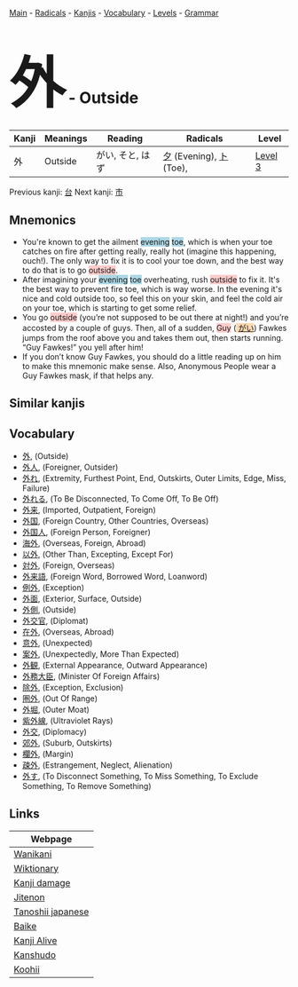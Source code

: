 <style> bigfont {font-size: 100px}</style>
[Main](../index.md) -
[Radicals](../radicals.md) -
[Kanjis](../kanjis.md) -
[Vocabulary](../vocabulary.md) -
[Levels](../levels.md) -
[Grammar](../grammar.md)
# <bigfont> 外</bigfont> - Outside 

| Kanji | Meanings | Reading | Radicals | Level |
| --- | --- | --- | --- | --- |
| 外 | Outside | がい, そと, はず | [夕](../radicals/夕.md) (Evening), [ト](../radicals/ト.md) (Toe),  | [Level 3](../levels/wk_level3.md) |

Previous kanji: [台](台.md) Next kanji: [市](市.md) 

## Mnemonics
 * You're known to get the ailment <span style="background-color:#ADD8E6"> evening</span> <span style="background-color:#ADD8E6"> toe</span>, which is when your toe catches on fire after getting really, really hot (imagine this happening, ouch!). The only way to fix it is to cool your toe down, and the best way to do that is to go <span style="background-color:#ffcccb"> outside</span>.
* After imagining your <span style="background-color:#ADD8E6"> evening</span> <span style="background-color:#ADD8E6"> toe</span> overheating, rush <span style="background-color:#ffcccb"> outside</span> to fix it. It's the best way to prevent fire toe, which is way worse. In the evening it's nice and cold outside too, so feel this on your skin, and feel the cold air on your toe, which is starting to get some relief.
* You go <span style="background-color:#ffcccb"> outside</span> (you’re not supposed to be out there at night!) and you’re accosted by a couple of guys. Then, all of a sudden, <span style="background-color:#ffcccb"> Guy</span> (<span style="background-color:#fed8b1"> [がい](https://jisho.org/search/がい)</span>) Fawkes jumps from the roof above you and takes them out, then starts running. “Guy Fawkes!” you yell after him!
* If you don’t know Guy Fawkes, you should do a little reading up on him to make this mnemonic make sense. Also, Anonymous People wear a Guy Fawkes mask, if that helps any.


## Similar kanjis
 


## Vocabulary
 * [外](../vocabulary/外.md), (Outside)
* [外人](../vocabulary/外.md), (Foreigner, Outsider)
* [外れ](../vocabulary/外.md), (Extremity, Furthest Point, End, Outskirts, Outer Limits, Edge, Miss, Failure)
* [外れる](../vocabulary/外.md), (To Be Disconnected, To Come Off, To Be Off)
* [外来](../vocabulary/外.md), (Imported, Outpatient, Foreign)
* [外国](../vocabulary/外.md), (Foreign Country, Other Countries, Overseas)
* [外国人](../vocabulary/外.md), (Foreign Person, Foreigner)
* [海外](../vocabulary/外.md), (Overseas, Foreign, Abroad)
* [以外](../vocabulary/外.md), (Other Than, Excepting, Except For)
* [対外](../vocabulary/外.md), (Foreign, Overseas)
* [外来語](../vocabulary/外.md), (Foreign Word, Borrowed Word, Loanword)
* [例外](../vocabulary/外.md), (Exception)
* [外面](../vocabulary/外.md), (Exterior, Surface, Outside)
* [外側](../vocabulary/外.md), (Outside)
* [外交官](../vocabulary/外.md), (Diplomat)
* [在外](../vocabulary/外.md), (Overseas, Abroad)
* [意外](../vocabulary/外.md), (Unexpected)
* [案外](../vocabulary/外.md), (Unexpectedly, More Than Expected)
* [外観](../vocabulary/外.md), (External Appearance, Outward Appearance)
* [外務大臣](../vocabulary/外.md), (Minister Of Foreign Affairs)
* [除外](../vocabulary/外.md), (Exception, Exclusion)
* [圏外](../vocabulary/外.md), (Out Of Range)
* [外堀](../vocabulary/外.md), (Outer Moat)
* [紫外線](../vocabulary/外.md), (Ultraviolet Rays)
* [外交](../vocabulary/外.md), (Diplomacy)
* [郊外](../vocabulary/外.md), (Suburb, Outskirts)
* [欄外](../vocabulary/外.md), (Margin)
* [疎外](../vocabulary/外.md), (Estrangement, Neglect, Alienation)
* [外す](../vocabulary/外.md), (To Disconnect Something, To Miss Something, To Exclude Something, To Remove Something)



## Links 

| Webpage |
| --- |
| [Wanikani          ](https://www.wanikani.com/kanji/外) |
| [Wiktionary        ](https://en.wiktionary.org/wiki/外) |
| [Kanji damage      ](http://www.kanjidamage.com/kanji/search?utf8=✓&q=外) |
| [Jitenon           ](https://jitenon.com/kanji/外) |
| [Tanoshii japanese ](https://www.tanoshiijapanese.com/dictionary/kanji.cfm?k=外) |
| [Baike             ](https://baike.baidu.com/item/外) |
| [Kanji Alive       ](https://app.kanjialive.com/外) |
| [Kanshudo          ](https://www.kanshudo.com/searchmn?q=外) |
| [Koohii            ](https://kanji.koohii.com/study/kanji/外) |
